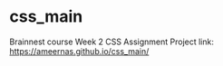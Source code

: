 # css_main
Brainnest course Week 2 CSS Assignment 
Project link: https://ameernas.github.io/css_main/
